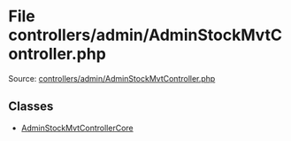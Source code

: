 File controllers/admin/AdminStockMvtController.php
=========

Source: [controllers/admin/AdminStockMvtController.php](https://github.com/PrestaShop/PrestaShop/blob/1.6.1.2/controllers/admin/AdminStockMvtController.php)


Classes
-------

* [AdminStockMvtControllerCore](class.AdminStockMvtControllerCore.md)

